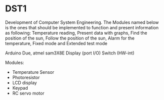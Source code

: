 # DST1
Development of Computer System Engineering. The Modules named below is the ones that should be implemented to function and present information as following: Temperature reading, Present data with graphs, Find the position of the sun, Follow the position of the sun, Alarm for the temperature, Fixed mode and Extended test mode

Arduino Due, atmel sam3X8E
Display (port I/O)
Switch (HW-int)

Modules:
* Temperature Sensor
* Photoresistor
* LCD display
* Keypad
* RC servo motor
